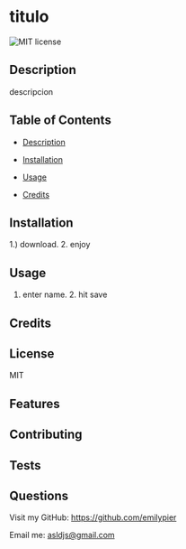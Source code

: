 # titulo
  ![MIT license](https://img.shields.io/badge/license-MIT-yellow)

  ## Description 
  descripcion

## Table of Contents 


* [Description](#description)

    

* [Installation](#installation)


* [Usage](#usage)



* [Credits](#credits)



## Installation
    
    
1.) download. 2. enjoy
    

## Usage
    
    
1. enter name. 2. hit save
    


## Credits



## License
MIT
    


## Features



## Contributing



## Tests



## Questions
Visit my GitHub: https://github.com/emilypier

Email me: asldjs@gmail.com


